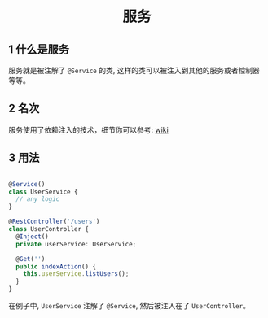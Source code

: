 <h1 align="center">服务</h1>

## 1 什么是服务

服务就是被注解了 `@Service` 的类, 这样的类可以被注入到其他的服务或者控制器等等。

## 2 名次

服务使用了依赖注入的技术，细节你可以参考: [wiki](https://en.wikipedia.org/wiki/Dependency_injection)

## 3 用法

```typescript

@Service()
class UserService {
  // any logic
}

@RestController('/users')
class UserController {
  @Inject()
  private userService: UserService;

  @Get('')
  public indexAction() {
    this.userService.listUsers();
  }
}
```
在例子中, `UserService` 注解了 `@Service`, 然后被注入在了 `UserController`。

